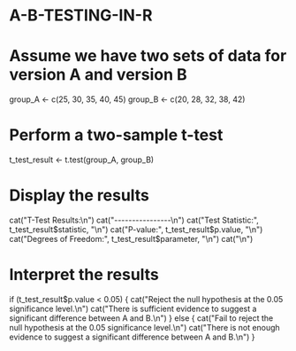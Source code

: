 # A-B-TESTING-IN-R
# Assume we have two sets of data for version A and version B
group_A <- c(25, 30, 35, 40, 45)
group_B <- c(20, 28, 32, 38, 42)

# Perform a two-sample t-test
t_test_result <- t.test(group_A, group_B)

# Display the results
cat("T-Test Results:\n")
cat("----------------\n")
cat("Test Statistic:", t_test_result$statistic, "\n")
cat("P-value:", t_test_result$p.value, "\n")
cat("Degrees of Freedom:", t_test_result$parameter, "\n")
cat("\n")

# Interpret the results
if (t_test_result$p.value < 0.05) {
  cat("Reject the null hypothesis at the 0.05 significance level.\n")
  cat("There is sufficient evidence to suggest a significant difference between A and B.\n")
} else {
  cat("Fail to reject the null hypothesis at the 0.05 significance level.\n")
  cat("There is not enough evidence to suggest a significant difference between A and B.\n")
}
